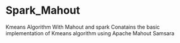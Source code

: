 # Spark_Mahout
Kmeans Algorithm With Mahout and spark
Conatains the basic implementation of Kmeans algorithm using Apache Mahout Samsara
